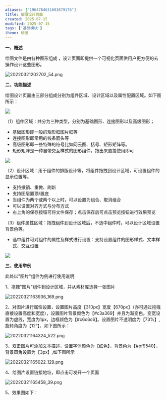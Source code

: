 ```yaml
---
aliases: ["1964784631693879176"]
title: 绘图设计页面
created: 2025-07-15
modified: 2025-07-15
tags: ['基础模块']
theme: 绘图
---
```


**一、概述**

绘图文件是由各种图形组成 ，设计页面即提供一个可视化页面供用户更方便的去操作设计这些图形。

![](b610c11d7384e340ad12af1c78ab66c1.jpg "20220321202702_54.png")

**二、功能描述**

绘图设计页面由三部分组成分别为组件区域、设计区域以及属性配置区域。如下图所示：

![](https://myhelpdoc.oss-cn-heyuan.aliyuncs.com/mdimages/b20b57a5b5b7520b28696bce6f986275.jpg)

（1）组件区域：共分为三种类型，分别为基础图形、连接图形以及高级图形；

- 基础图形即一般的矩形框图片框等
- 连接图形即常用的线条箭头等
- 高级图形即一些特殊的符号比如网云图、括号、矩形矩阵等。
- 矩形矩阵是一种自带交互样式的图形组件，拖出来直接使用即可

![](https://myhelpdoc.oss-cn-heyuan.aliyuncs.com/mdimages/f82d9a9a0483eff95b87b7cb45362a73.jpg)

（2）设计区域：用于组件的排版设计等，将组件拖拽到设计区域，可设置组件的显示位置等。

- 支持撤销、重做、刷新
- 支持图层置顶/置底
- 当组件为两个或两个以上时，可以设置为组合、取消组合
- 可以设置对齐方式与分布方式
- 右上角的保存按钮可将文件保存；点击保存后可点击预览按钮进行效果预览

（3）组件属性区域：拖拽组件到设计区域后，不选中组件时，可以设计区域设置背景色等。

- 选中组件可对组件的属性及样式进行设置：支持设置组件的图形样式、文本样式、交互设置

![](https://myhelpdoc.oss-cn-heyuan.aliyuncs.com/mdimages/27fc60d406b684b49d24c0ff67bce5fd.jpg)

**三、使用举例**

此处以"图片"组件为例进行使用说明

1、拖拽"图片"组件到设计区域，并从素材库选择一张图片

![](9a94c5edc4b81e80fd1ce68a5b6c9f8a.jpg "20220321163936_169.png")

2、对图片进行属性设置，设置图片高度【310px】宽度【670px】（亦可通过拖拽直接设置高度和宽度），设置图片背景颜色为【#c3a369】并且为渐变色。变宽设置为虚线，宽度为1px，边框颜色为【#c6c6c6】。设置图片不透明度为【73%】,旋转角度为【12°】，如下图所示：

![](a6f7e53c77ca29c83edc5d8cb8e15fcd.jpg "20220321164324_522.png")

3、双击图片可添加文本描述，设置字体颜色为【红色】，背景色为【#bf9540】，背景圆角设置为【3px】,如下图所示

![](7aa81ec7b21f498d26e826e1eba13087.jpg "20220321165022_129.png")

4、给图片设置链接地址，即点击可发开一个页面

![](eaa7b9f8df1bf10d78a85ea4c1fd121a.jpg "20220321165458_39.png")

5、效果图如下：

